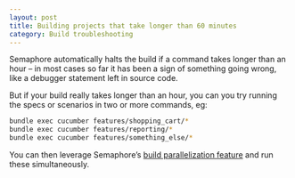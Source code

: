 ```yaml
---
layout: post
title: Building projects that take longer than 60 minutes
category: Build troubleshooting
---
```


Semaphore automatically halts the build if a command takes longer than an hour – in most cases so far it has been a sign of something going wrong, like a debugger statement left in source code.

But if your build really takes longer than an hour, you can you try running the specs or scenarios in two or more commands, eg:

```bash
bundle exec cucumber features/shopping_cart/*
bundle exec cucumber features/reporting/*
bundle exec cucumber features/something_else/*
```

You can then leverage Semaphore’s [build parallelization feature](https://semaphoreci.com/blog/2012/10/25/semaphore-can-now-parallelize-your-builds.html) and run these simultaneously.
